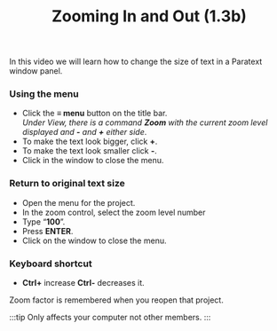 ﻿---
title: Zooming In and Out (1.3b)
---
In this video we will learn how to change the size of text in a Paratext window panel.

### Using the menu
-   Click the **≡ menu** button on the title bar.  
     *Under View, there is a command **Zoom** with the current zoom level displayed and **-** and **+** either side*.
-   To make the text look bigger, click **+**.
-   To make the text look smaller click **-**.
-   Click in the window to close the menu.

### Return to original text size

-   Open the menu for the project.
-   In the zoom control, select the zoom level number
-   Type “**100**”.
-   Press **ENTER**.
-   Click on the window to close the menu.

### Keyboard shortcut

-   **Ctrl+** increase **Ctrl-** decreases it.

Zoom factor is remembered when you reopen that project.

:::tip
Only affects your computer not other members.
:::
